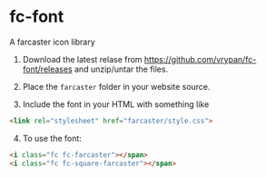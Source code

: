 # fc-font
A farcaster icon library


1. Download the latest relase from https://github.com/vrypan/fc-font/releases and unzip/untar the files.

2. Place the `farcaster` folder in your website source.

3. Include the font in your HTML with something like 

```html
<link rel="stylesheet" href="farcaster/style.css">
```

4. To use the font:

```html
<i class="fc fc-farcaster"></span>
<i class="fc fc-square-farcaster"></span>
```
